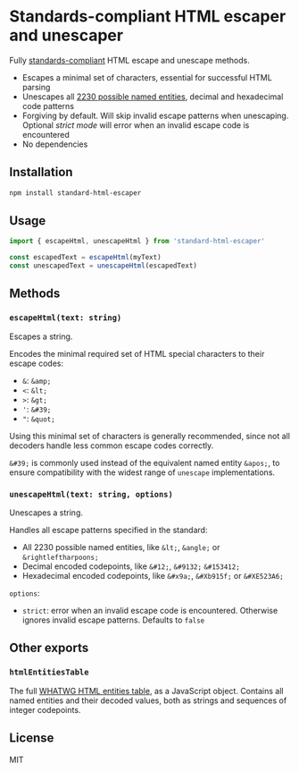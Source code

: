 # Standards-compliant HTML escaper and unescaper

Fully [standards-compliant](https://developer.mozilla.org/en-US/docs/Glossary/Character_reference) HTML escape and unescape methods.

* Escapes a minimal set of characters, essential for successful HTML parsing
* Unescapes all [2230 possible named entities](https://html.spec.whatwg.org/entities.json), decimal and hexadecimal code patterns
* Forgiving by default. Will skip invalid escape patterns when unescaping. Optional *strict mode* will error when an invalid escape code is encountered
* No dependencies

## Installation

```sh
npm install standard-html-escaper
```

## Usage
```ts
import { escapeHtml, unescapeHtml } from 'standard-html-escaper'

const escapedText = escapeHtml(myText)
const unescapedText = unescapeHtml(escapedText)
```
## Methods

### `escapeHtml(text: string)`

Escapes a string.

Encodes the minimal required set of HTML special characters to their escape codes:

* `&`: `&amp;`
* `<`: `&lt;`
* `>`: `&gt;`
* `'`: `&#39;`
* `"`: `&quot;`

Using this minimal set of characters is generally recommended, since not all decoders handle less common escape codes correctly.

`&#39;` is commonly used instead of the equivalent named entity `&apos;`, to ensure compatibility with the widest range of `unescape` implementations.

### `unescapeHtml(text: string, options)`

Unescapes a string.

Handles all escape patterns specified in the standard:

* All 2230 possible named entities, like `&lt;`, `&angle;` or `&rightleftharpoons;`
* Decimal encoded codepoints, like `&#12;`, `&#9132;` `&#153412;`
* Hexadecimal encoded codepoints, like `&#x9a;`, `&#Xb915f;` or `&#XE523A6;`

`options`:
* `strict`: error when an invalid escape code is encountered. Otherwise ignores invalid escape patterns. Defaults to `false`

## Other exports

### `htmlEntitiesTable`

The full [WHATWG HTML entities table](https://html.spec.whatwg.org/entities.json), as a JavaScript object. Contains all named entities and their decoded values, both as strings and sequences of integer codepoints.

## License

MIT
